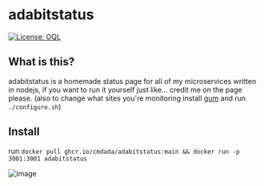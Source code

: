 <!--
# README.md
# cmdada/adabitstatus
-->
adabitstatus
=================
<a href="https://oql.avris.it/license/v1.1" target="_blank" rel="noopener"><img src="https://badgers.space/badge/License/OQL/pink" alt="License: OQL" style="vertical-align: middle;"/></a>

What is this?
--------------------------
adabitstatus is a homemade status page for all of my microservices written in nodejs, if you want to run it yourself just like... credit me on the page please. (also to change what sites you're monitoring install [gum](https://github.com/charmbracelet/gum) and run ```./configure.sh```)

Install
--------------------------
run ```docker pull ghcr.io/cmdada/adabitstatus:main && docker run -p 3001:3001 adabitstatus```


![image](https://github.com/user-attachments/assets/daaa4307-26d9-41af-ad93-a7b46ca97b44)
